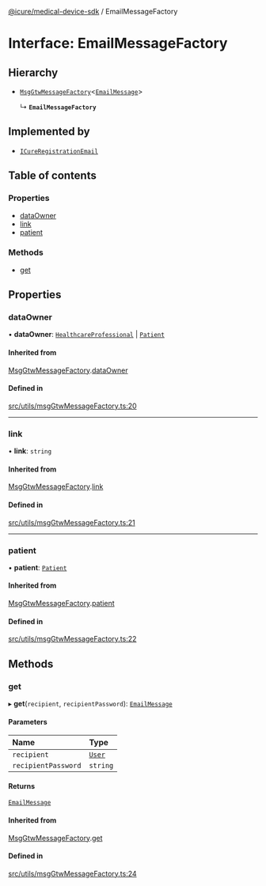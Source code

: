 [@icure/medical-device-sdk](../modules.md) / EmailMessageFactory

# Interface: EmailMessageFactory

## Hierarchy

- [`MsgGtwMessageFactory`](MsgGtwMessageFactory.md)<[`EmailMessage`](../modules.md#emailmessage)\>

  ↳ **`EmailMessageFactory`**

## Implemented by

- [`ICureRegistrationEmail`](../classes/ICureRegistrationEmail.md)

## Table of contents

### Properties

- [dataOwner](EmailMessageFactory.md#dataowner)
- [link](EmailMessageFactory.md#link)
- [patient](EmailMessageFactory.md#patient)

### Methods

- [get](EmailMessageFactory.md#get)

## Properties

### dataOwner

• **dataOwner**: [`HealthcareProfessional`](../classes/HealthcareProfessional.md) \| [`Patient`](../classes/Patient.md)

#### Inherited from

[MsgGtwMessageFactory](MsgGtwMessageFactory.md).[dataOwner](MsgGtwMessageFactory.md#dataowner)

#### Defined in

[src/utils/msgGtwMessageFactory.ts:20](https://github.com/icure/icure-medical-device-js-sdk/blob/4df0728/src/utils/msgGtwMessageFactory.ts#L20)

___

### link

• **link**: `string`

#### Inherited from

[MsgGtwMessageFactory](MsgGtwMessageFactory.md).[link](MsgGtwMessageFactory.md#link)

#### Defined in

[src/utils/msgGtwMessageFactory.ts:21](https://github.com/icure/icure-medical-device-js-sdk/blob/4df0728/src/utils/msgGtwMessageFactory.ts#L21)

___

### patient

• **patient**: [`Patient`](../classes/Patient.md)

#### Inherited from

[MsgGtwMessageFactory](MsgGtwMessageFactory.md).[patient](MsgGtwMessageFactory.md#patient)

#### Defined in

[src/utils/msgGtwMessageFactory.ts:22](https://github.com/icure/icure-medical-device-js-sdk/blob/4df0728/src/utils/msgGtwMessageFactory.ts#L22)

## Methods

### get

▸ **get**(`recipient`, `recipientPassword`): [`EmailMessage`](../modules.md#emailmessage)

#### Parameters

| Name | Type |
| :------ | :------ |
| `recipient` | [`User`](../classes/User.md) |
| `recipientPassword` | `string` |

#### Returns

[`EmailMessage`](../modules.md#emailmessage)

#### Inherited from

[MsgGtwMessageFactory](MsgGtwMessageFactory.md).[get](MsgGtwMessageFactory.md#get)

#### Defined in

[src/utils/msgGtwMessageFactory.ts:24](https://github.com/icure/icure-medical-device-js-sdk/blob/4df0728/src/utils/msgGtwMessageFactory.ts#L24)
